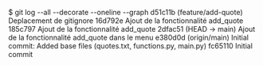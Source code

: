 $ git log --all --decorate --oneline --graph
d51c11b (feature/add-quote) Deplacement de gitignore
16d792e Ajout de la fonctionnalité add_quote
185c797 Ajout de la fonctionnalité add_quote
2dfac51 (HEAD -> main) Ajout de la fonctionnalité add_quote dans le menu
e380d0d (origin/main) Initial commit: Added base files (quotes.txt, functions.py, main.py)
fc65110 Initial commit
